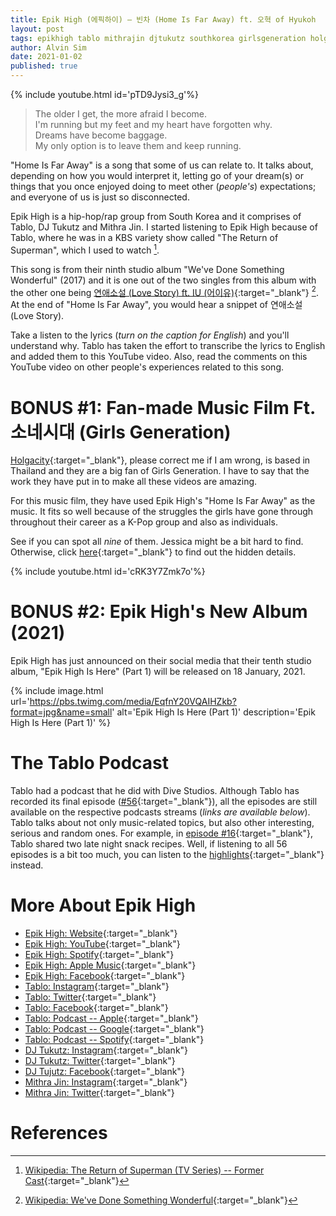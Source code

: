 ```yaml
---
title: Epik High (에픽하이) — 빈차 (Home Is Far Away) ft. 오혁 of Hyukoh
layout: post
tags: epikhigh tablo mithrajin djtukutz southkorea girlsgeneration holgacity
author: Alvin Sim
date: 2021-01-02
published: true
---
```


{% include youtube.html id='pTD9Jysi3_g'%}

> The older I get, the more afraid I become.<br>
> I'm running but my feet and my heart have forgotten why.<br>
> Dreams have become baggage.<br>
> My only option is to leave them and keep running.<br>

"Home Is Far Away" is a song that some of us can relate to. It talks about, depending on how you would interpret it, letting go of your dream(s) or things that you once enjoyed doing to meet other (_people's_) expectations; and everyone of us is just so disconnected.

Epik High is a hip-hop/rap group from South Korea and it comprises of Tablo, DJ Tukutz and Mithra Jin. I started listening to Epik High because of Tablo, where he was in a KBS variety show called "The Return of Superman", which I used to watch [^1].

This song is from their ninth studio album "We've Done Something Wonderful" (2017) and it is one out of the two singles from this album with the other one being [연애소설 (Love Story) ft. IU (어이유)](https://www.youtube.com/watch?v=Z3INNjAEqHk){:target="_blank"} [^2]. At the end of "Home Is Far Away", you would hear a snippet of 연애소설 (Love Story).

Take a listen to the lyrics (_turn on the caption for English_) and you'll understand why. Tablo has taken the effort to transcribe the lyrics to English and added them to this YouTube video. Also, read the comments on this YouTube video on other people's experiences related to this song.

# BONUS #1: Fan-made Music Film Ft. 소네시대 (Girls Generation)

[Holgacity](https://www.youtube.com/user/holgacity){:target="_blank"}, please correct me if I am wrong, is based in Thailand and they are a big fan of Girls Generation. I have to say that the work they have put in to make all these videos are amazing.

For this music film, they have used Epik High's "Home Is Far Away" as the music. It fits so well because of the struggles the girls have gone through throughout their career as a K-Pop group and also as individuals.

See if you can spot all *nine* of them. Jessica might be a bit hard to find. Otherwise, click [here](https://www.youtube.com/watch?v=8AV3FT7G2a4){:target="_blank"} to find out the hidden details.

{% include youtube.html id='cRK3Y7Zmk7o'%}

# BONUS #2: Epik High's New Album (2021)

Epik High has just announced on their social media that their tenth studio album, "Epik High Is Here" (Part 1) will be released on 18 January, 2021.

{% include image.html url='https://pbs.twimg.com/media/EqfnY20VQAIHZkb?format=jpg&name=small' alt='Epik High Is Here (Part 1)' description='Epik High Is Here (Part 1)' %}

# The Tablo Podcast

Tablo had a podcast that he did with Dive Studios. Although Tablo has recorded its final episode ([#56](https://www.youtube.com/watch?v=q92D-ShdM_c){:target="_blank"}), all the episodes are still available on the respective podcasts streams (_links are available below_). Tablo talks about not only music-related topics, but also other interesting, serious and random ones. For example, in [episode #16](https://youtu.be/IH9gJQaLIfU){:target="_blank"}, Tablo shared two late night snack recipes. Well, if listening to all 56 episodes is a bit too much, you can listen to the  [highlights](https://www.youtube.com/playlist?list=PLBGt_eNtcAwVWFKgJYC5AD4azcPlYJePI){:target="_blank"} instead.


# More About Epik High

- [Epik High: Website](https://www.epikhigh.com){:target="_blank"}
- [Epik High: YouTube](https://www.youtube.com/channel/UCTcEu0jaf3DrsTjnGwwvsvA){:target="_blank"}
- [Epik High: Spotify](https://open.spotify.com/artist/5snNHNlYT2UrtZo5HCJkiw){:target="_blank"}
- [Epik High: Apple Music](https://music.apple.com/au/artist/epik-high/139334133){:target="_blank"}
- [Epik High: Facebook](https://www.facebook.com/EPIKHIGH/){:target="_blank"}
- [Tablo: Instagram](https://www.instagram.com/blobyblo/){:target="_blank"}
- [Tablo: Twitter](https://twitter.com/blobyblo){:target="_blank"}
- [Tablo: Facebook](https://www.facebook.com/officialtablo){:target="_blank"}
- [Tablo: Podcast -- Apple](https://podcasts.apple.com/au/podcast/the-tablo-podcast/id1474359464){:target="_blank"}
- [Tablo: Podcast -- Google](https://podcasts.google.com/feed/aHR0cHM6Ly9mZWVkcy5zaW1wbGVjYXN0LmNvbS9ScURaV01xbg?hl=en){:target="_blank"}
- [Tablo: Podcast -- Spotify](https://open.spotify.com/show/5qwKkz84WTu3hCcmOwcxEF){:target="_blank"}
- [DJ Tukutz: Instagram](https://www.instagram.com/realtukutz/){:target="_blank"}
- [DJ Tukutz: Twitter](https://twitter.com/Tukutz81){:target="_blank"}
- [DJ Tujutz: Facebook](https://www.facebook.com/reaItukutz){:target="_blank"}
- [Mithra Jin: Instagram](https://www.instagram.com/realtukutz/){:target="_blank"}
- [Mithra Jin: Twitter](https://twitter.com/realmithrajin){:target="_blank"}

# References

[^1]: [Wikipedia: The Return of Superman (TV Series) -- Former Cast](https://en.wikipedia.org/wiki/The_Return_of_Superman_(TV_series)#Former_cast){:target="_blank"}
[^2]: [Wikipedia: We've Done Something Wonderful](https://en.wikipedia.org/wiki/We%27ve_Done_Something_Wonderful){:target="_blank"}
